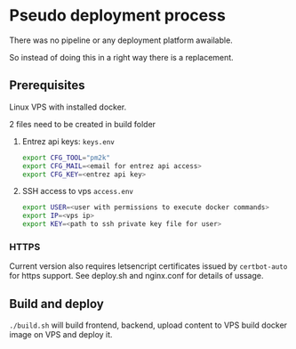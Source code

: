 # Pseudo deployment process

There was no pipeline or any deployment platform awailable.

So instead of doing this in a right way there is a replacement.

## Prerequisites

Linux VPS with installed docker.

2 files need to be created in build folder

1. Entrez api keys: `keys.env`
   ```sh
   export CFG_TOOL="pm2k"
   export CFG_MAIL=<email for entrez api access>
   export CFG_KEY=<entrez api key>
   ```

2. SSH access to vps `access.env`
   ```sh
   export USER=<user with permissions to execute docker commands>
   export IP=<vps ip>
   export KEY=<path to ssh private key file for user>
    ```

### HTTPS

Current version also requires letsencript certificates issued by `certbot-auto` for https support.
See deploy.sh and nginx.conf for details of ussage.
  
## Build and deploy

`./build.sh` will build frontend, backend, upload content to VPS build docker image on VPS and deploy it.